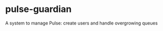 pulse-guardian
==============

A system to manage Pulse: create users and handle overgrowing queues
